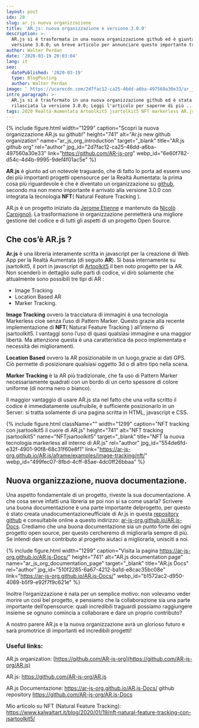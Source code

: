 ```yaml
---
layout: post
idx: 28
slug: ar.js nuova organizzazione
title: 'AR.js: nuova organizzazione e versione 3.0.0'
description: >-
  AR.js si è trasformata in una nuova organizzazione github ed è giunta alla
  versione 3.0.0; un breve articolo per annunciare questo importante traguardo.
author: Walter Perdan
date: '2020-03-19 20:03:04'
lang: it
seo:
  datePublished: '2020-03-19'
  type: BlogPosting
  author: Walter Perdan
image: ' https://ucarecdn.com/2d7fac12-ca25-46dd-a6ba-497560a30e33/ar_js_org_introduction.jpg'
intro_paragraph: >-
  AR.js si è trasformato in una nuova organizzazione github ed è stata
  rilasciata la versione 3.0.0; Leggi l'articolo per saperne di più ...
tags: 2020 Realtà-Aumentata Artoolkit5 jsartolkit5 NFT markerless AR.js-org
---
```

{% include figure.html width="1299" caption="Scopri la nuova organizzazione AR.js su github!" height="741" alt="Ar.js new github organization" name="ar_js_org_introduction" target="_blank" title="AR.js github org" rel="author" jpg_id="2d7fac12-ca25-46dd-a6ba-497560a30e33" link="https://github.com/AR-js-org" webp_id="6e60f782-d54c-4d4b-9995-9def4f01ac5e" %}

**AR.js** è giunto ad un notevole traguardo, che di fatto lo porta ad essere uno dei più importanti progetti opensource per la Realtà Aumentata: la prima cosa più riguardevole è che è diventato un organizzazione su [github](https://ar-js-org.github.io/), secondo ma non meno importante è arrivato alla versione 3.0.0 con integrata la tecnologia **NFT**( Natural Feature Tracking ).

AR.js è un progetto iniziato da [Jerome Etienne](https://github.com/jeromeetienne) e mantenuto da [Nicolò Carpignoli](https://github.com/nicolocarpignoli). La trasformazione in organizzazione permetterà una migliore gestione del codice e di tutti gli aspetti di un progetto Open Source.

## Che cos’è AR.js ?

**Ar.js** è una libreria interamente scritta in javascript per la creazione di Web App per la Realtà Aumentata (di seguito **AR**). Si basa internamente su jsartolkit5, il port in javascript di [Artoolkit5](https://github.com/artoolkitx/artoolkit5) il ben noto progetto per la AR. Non scenderò in dettaglio sulle parti di codice, vi dirò solamente che attualmente sono possibili tre tipi di AR :

* Image Tracking
* Location Based AR
* Marker Tracking.

**Image Tracking** ovvero la tracciatura di immagini è una tecnologia Markerless cioè senza l’uso di Pattern Marker. Questo grazie alla recente implementazione di **NFT**( Natural Feature Tracking ) all’interno di jsartoolkit5. I vantaggi sono l’uso di quasi qualsiasi immagine e una maggior libertà. Ma attenzione questa è una caratteristica da poco implementata e necessità dei miglioramenti.

**Location Based** ovvero la AR posizionabile in un luogo,grazie ai dati GPS. Ciò permette di posizionare qualsiasi oggetto 3d o di altro tipo nella scena.

**Marker Tracking** è la AR più tradizionale, che fa uso di Pattern Marker necessariamente quadrati con un bordo di un certo spessore di colore uniforme (di norma nero o bianco).

Il maggior vantaggio di usare AR.js sta nel fatto che una volta scritto il codice è immediatamente usufruibile, è sufficiente posizionarlo in un Server: si tratta solamente di una pagina scritta in HTML, javascript e CSS.

{% include figure.html className="" width="1299" caption="NFT tracking con jsartoolkit5 il cuore di AR.js" height="741" alt="NFT tracking jsartoolkit5" name="NFTjsartoolkit5" target="_blank" title="NFT la nuova tecnologia markerless all interno di AR.js" rel="author" jpg_id="554de6fd-e32f-4901-90f8-68c31f60e8f1" link="https://ar-js-org.github.io/AR.js/aframe/examples/image-tracking/nft/" webp_id="499fec07-8fbd-4cff-85ae-4dc0ff26bbaa" %}

## Nuova organizzazione, nuova documentazione.

Una aspetto fondamentale di un progetto, riveste la sua documentazione. A che cosa serve infatti una libreria se poi non si sa come usarla? Scrivere una buona documentazione è una parte importante delprogetto, per questo è stato creata unadocumentazioneufficiale di Ar.js in questa [repository github](https://github.com/AR-js-org/AR.js-Docs) e consultabile online a questo indirizzo: [ar-js-org.github.io/AR.js-Docs](https://ar-js-org.github.io/AR.js-Docs/). Crediamo che una buona documentazione sia un punto forte dei ogni progetto open source, per questo cercheremo di migliorarla sempre di più. Se intendi dare un contributo al progetto aiutaci a migliorarla, unisciti a noi.

{% include figure.html width="1299" caption="Visita la pagina https://ar-js-org.github.io/AR.js-Docs/" height="741" alt="AR.js documentation page" name="ar_js_org_documentation_page" target="_blank" title="AR.js Docs" rel="author" jpg_id="510f2285-6a67-4212-ba1d-e8cac35bc08e" link="https://ar-js-org.github.io/AR.js-Docs/" webp_id="b1572ac2-d950-4069-b5f9-e92f7f9c621e" %}

Inoltre l’organizzazione è nata per un semplice motivo: non volevamo veder morire un così bel progetto, e pensiamo che la collaborazione sia una parte importante dell’opensource: quali incredibili traguardi possiamo raggiungere insieme se ognuno comincia a collaborare e dare un proprio contributo?

A nostro parere AR.js e la nuova organizzazione avrà un glorioso futuro e sarà promotrice di importanti ed incredibili progetti!

### Useful links:

AR.js organization: [https://github.com/AR-js-org](https://github.com/AR-js-org/AR.js)

AR.js: <https://github.com/AR-js-org/AR.js>

AR.js Documentazione: <https://ar-js-org.github.io/AR.js-Docs/> github repository <https://github.com/AR-js-org/AR.js-Docs>                         

Mio articolo su NFT (Natural Feature Tracking): [](https://www.kalwaltart.com/blog/2020/01/21/nft-natural-feature-tracking-with-jsartoolkit5/)<https://www.kalwaltart.it/blog/2020/01/19/nft-natural-feature-tracking-con-jsartoolkit5/>